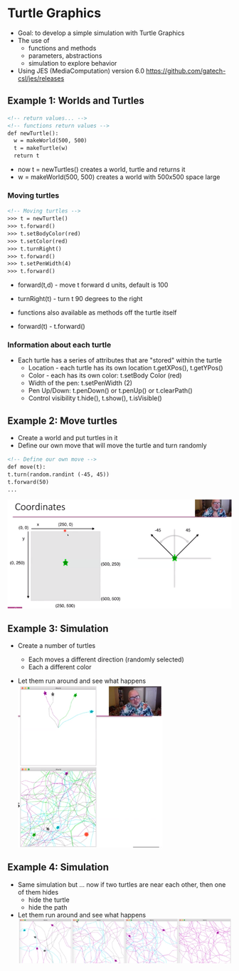# Turtle Graphics

* Goal: to develop a simple simulation with Turtle Graphics
* The use of 
  * functions and methods
  * parameters, abstractions
  * simulation to explore behavior
* Using JES (MediaComputation) version 6.0  https://github.com/gatech-csl/jes/releases


## Example 1: Worlds and Turtles

```html
<!-- return values... -->
<!-- functions return values -->
def newTurtle():
  w = makeWorld(500, 500)
  t = makeTurtle(w)
  return t
```
* now  t = newTurtles()  creates a world, turtle and returns it
* w = makeWorld(500, 500) creates a world with 500x500 space large

### Moving turtles

```html
<!-- Moving turtles -->
>>> t = newTurtle()
>>> t.forward()
>>> t.setBodyColor(red)
>>> t.setColor(red)
>>> t.turnRight()
>>> t.forward()
>>> t.setPenWidth(4)
>>> t.forward()
```
* forward(t,d) - move t forward d units, default is 100
* turnRight(t) - turn t 90 degrees to the right

* functions also available as methods off the turtle itself
* forward(t) - t.forward()

### Information about each turtle

* Each turtle has a series of attributes that are "stored" within the turtle 
  * Location - each turtle has its own location   t.getXPos(),  t.getYPos()
  * Color - each has its own color: t.setBody Color (red)
  * Width of the pen: t.setPenWidth (2)
  * Pen Up/Down: t.penDown() or t.penUp() or t.clearPath()
  * Control visibility t.hide(), t.show(), t.isVisible()


## Example 2: Move turtles
* Create a world and put turtles in it
* Define our own move that will move the turtle and turn randomly
```html
<!-- Define our own move -->
def move(t):
t.turn(random.randint (-45, 45))
t.forward(50)
...
```
![](https://github.com/TianbinLiu/Tianbin-Github/blob/github_pages/images/AAP3Coordinates.png?raw=true)


## Example 3: Simulation
* Create a number of turtles
  * Each moves a different direction (randomly selected)
  * Each a different color

* Let them run around and see what happens
![](https://github.com/TianbinLiu/Tianbin-Github/blob/github_pages/images/AAp3Simulation.png?raw=true)


## Example 4: Simulation
* Same simulation but ... now if two turtles are near each other, then one of them hides
  * hide the turtle
  * hide the path
* Let them run around and see what happens
![](https://github.com/TianbinLiu/Tianbin-Github/blob/github_pages/images/AAP3Simulation2.png?raw=true)
